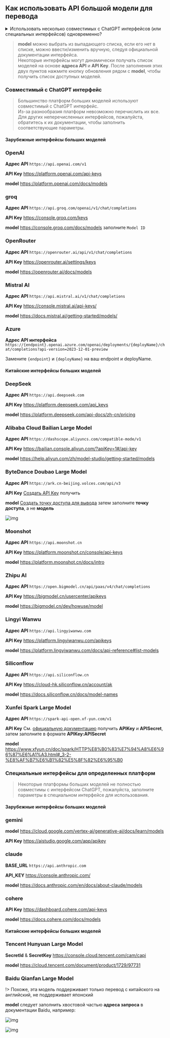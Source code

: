 ## Как использовать API большой модели для перевода

<details>
  <summary>Использовать несколько совместимых с ChatGPT интерфейсов (или специальных интерфейсов) одновременно?</summary>
  Если у вас есть несколько разных ключей и вы хотите их ротацию, просто разделите их символом |.<br>
  Но иногда хочется использовать несколько разных адресов API/prompt/model/параметров и т.д. для сравнения результатов перевода. Метод следующий:<br>
  Нажмите кнопку "+" в правом нижнем углу
  <img src="https://image.lunatranslator.org/zh/damoxing/extraapi1.png">
  Появится окно, выберите совместимый с ChatGPT интерфейс (или специальный интерфейс) и дайте ему имя. Это скопирует текущие настройки и API совместимого с ChatGPT интерфейса (или специального интерфейса).
  <img src="https://image.lunatranslator.org/zh/damoxing/extraapi2.png">
  Активируйте скопированный интерфейс и можете настроить его отдельно. Скопированный интерфейс может работать вместе с исходным интерфейсом, что позволяет использовать несколько разных настроек.
  <img src="https://image.lunatranslator.org/zh/damoxing/extraapi3.png">
</details>

>**model** можно выбрать из выпадающего списка, если его нет в списке, можно ввести/изменить вручную, следуя официальной документации интерфейса.<br>
>Некоторые интерфейсы могут динамически получать список моделей на основе **адреса API** и **API Key**. После заполнения этих двух пунктов нажмите кнопку обновления рядом с **model**, чтобы получить список доступных моделей.

### Совместимый с ChatGPT интерфейс

>Большинство платформ больших моделей используют совместимый с ChatGPT интерфейс.<br>Из-за разнообразия платформ невозможно перечислить их все. Для других неперечисленных интерфейсов, пожалуйста, обратитесь к их документации, чтобы заполнить соответствующие параметры.

#### Зарубежные интерфейсы больших моделей

<!-- tabs:start -->

### **OpenAI**

**Адрес API** `https://api.openai.com/v1` 

**API Key** https://platform.openai.com/api-keys

**model** https://platform.openai.com/docs/models

### **groq**

**Адрес API** `https://api.groq.com/openai/v1/chat/completions`

**API Key** https://console.groq.com/keys

**model** https://console.groq.com/docs/models заполните `Model ID`

### **OpenRouter**

**Адрес API** `https://openrouter.ai/api/v1/chat/completions`

**API Key** https://openrouter.ai/settings/keys

**model** https://openrouter.ai/docs/models

### **Mistral AI**

**Адрес API** `https://api.mistral.ai/v1/chat/completions`

**API Key** https://console.mistral.ai/api-keys/

**model** https://docs.mistral.ai/getting-started/models/

### **Azure**

**Адрес API интерфейса** `https://{endpoint}.openai.azure.com/openai/deployments/{deployName}/chat/completions?api-version=2023-12-01-preview`

Замените `{endpoint}` и `{deployName}` на ваш endpoint и deployName.

<!-- tabs:end -->

#### Китайские интерфейсы больших моделей

<!-- tabs:start -->

### **DeepSeek**

**Адрес API** `https://api.deepseek.com`

**API Key** https://platform.deepseek.com/api_keys

**model** https://platform.deepseek.com/api-docs/zh-cn/pricing

### **Alibaba Cloud Bailian Large Model**

**Адрес API** `https://dashscope.aliyuncs.com/compatible-mode/v1`

**API Key** https://bailian.console.aliyun.com/?apiKey=1#/api-key

**model** https://help.aliyun.com/zh/model-studio/getting-started/models

### **ByteDance Doubao Large Model**

**Адрес API** `https://ark.cn-beijing.volces.com/api/v3`

**API Key** [Создать API Key](https://console.volcengine.com/ark/region:ark+cn-beijing/apiKey?apikey=%7B%7D) получить

**model** [Создать точку доступа для вывода](https://console.volcengine.com/ark/region:ark+cn-beijing/endpoint?current=1&pageSize=10) затем заполните **точку доступа**, а не **модель**

![img](https://image.lunatranslator.org/zh/damoxing/doubao.png)

### **Moonshot**

**Адрес API** `https://api.moonshot.cn`

**API Key** https://platform.moonshot.cn/console/api-keys

**model** https://platform.moonshot.cn/docs/intro

### **Zhipu AI**

**Адрес API** `https://open.bigmodel.cn/api/paas/v4/chat/completions`

**API Key** https://bigmodel.cn/usercenter/apikeys

**model** https://bigmodel.cn/dev/howuse/model

### **Lingyi Wanwu**

**Адрес API** `https://api.lingyiwanwu.com`

**API Key** https://platform.lingyiwanwu.com/apikeys

**model** https://platform.lingyiwanwu.com/docs/api-reference#list-models

### **Siliconflow**

**Адрес API** `https://api.siliconflow.cn`

**API Key** https://cloud-hk.siliconflow.cn/account/ak

**model** https://docs.siliconflow.cn/docs/model-names

### **Xunfei Spark Large Model**

**Адрес API** `https://spark-api-open.xf-yun.com/v1`

**API Key** См. [официальную документацию](https://www.xfyun.cn/doc/spark/HTTP%E8%B0%83%E7%94%A8%E6%96%87%E6%A1%A3.html#_3-%E8%AF%B7%E6%B1%82%E8%AF%B4%E6%98%8E) получить **APIKey** и **APISecret**, затем заполните в формате **APIKey:APISecret**

**model** https://www.xfyun.cn/doc/spark/HTTP%E8%B0%83%E7%94%A8%E6%96%87%E6%A1%A3.html#_3-2-%E8%AF%B7%E6%B1%82%E5%8F%82%E6%95%B0

<!-- tabs:end -->

### Специальные интерфейсы для определенных платформ

>Некоторые платформы больших моделей не полностью совместимы с интерфейсом ChatGPT, пожалуйста, заполните параметры в специальном интерфейсе для использования.

#### Зарубежные интерфейсы больших моделей

<!-- tabs:start -->

### **gemini**

**model** https://cloud.google.com/vertex-ai/generative-ai/docs/learn/models

**API Key** https://aistudio.google.com/app/apikey

### **claude**

**BASE_URL** `https://api.anthropic.com`

**API_KEY** https://console.anthropic.com/

**model**  https://docs.anthropic.com/en/docs/about-claude/models

### **cohere**

**API Key** https://dashboard.cohere.com/api-keys

**model** https://docs.cohere.com/docs/models

<!-- tabs:end -->

#### Китайские интерфейсы больших моделей

<!-- tabs:start -->

### **Tencent Hunyuan Large Model**

**SecretId** & **SecretKey** https://console.cloud.tencent.com/cam/capi

**model** https://cloud.tencent.com/document/product/1729/97731

### **Baidu Qianfan Large Model**

!> Похоже, эта модель поддерживает только перевод с китайского на английский, не поддерживает японский 

**model** следует заполнить хвостовой частью **адреса запроса** в документации Baidu, например:

![img](https://image.lunatranslator.org/zh/damoxing/qianfan1.png)

![img](https://image.lunatranslator.org/zh/damoxing/qianfan2.png)

<!-- tabs:end -->
